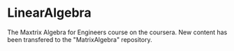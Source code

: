 # LinearAlgebra
The Maxtrix Algebra for Engineers course on the coursera.
New content has been transfered to the "MatrixAlgebra" repository.
